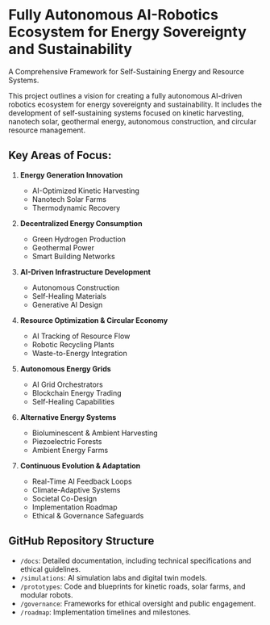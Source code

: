 # Fully Autonomous AI-Robotics Ecosystem for Energy Sovereignty and Sustainability
A Comprehensive Framework for Self-Sustaining Energy and Resource Systems.

This project outlines a vision for creating a fully autonomous AI-driven robotics ecosystem for energy sovereignty and sustainability. It includes the development of self-sustaining systems focused on kinetic harvesting, nanotech solar, geothermal energy, autonomous construction, and circular resource management.

## Key Areas of Focus:

1. **Energy Generation Innovation**
   - AI-Optimized Kinetic Harvesting
   - Nanotech Solar Farms
   - Thermodynamic Recovery

2. **Decentralized Energy Consumption**
   - Green Hydrogen Production
   - Geothermal Power
   - Smart Building Networks

3. **AI-Driven Infrastructure Development**
   - Autonomous Construction
   - Self-Healing Materials
   - Generative AI Design

4. **Resource Optimization & Circular Economy**
   - AI Tracking of Resource Flow
   - Robotic Recycling Plants
   - Waste-to-Energy Integration

5. **Autonomous Energy Grids**
   - AI Grid Orchestrators
   - Blockchain Energy Trading
   - Self-Healing Capabilities

6. **Alternative Energy Systems**
   - Bioluminescent & Ambient Harvesting
   - Piezoelectric Forests
   - Ambient Energy Farms

7. **Continuous Evolution & Adaptation**
   - Real-Time AI Feedback Loops
   - Climate-Adaptive Systems
   - Societal Co-Design
   - Implementation Roadmap
   - Ethical & Governance Safeguards

## GitHub Repository Structure

- `/docs`: Detailed documentation, including technical specifications and ethical guidelines.
- `/simulations`: AI simulation labs and digital twin models.
- `/prototypes`: Code and blueprints for kinetic roads, solar farms, and modular robots.
- `/governance`: Frameworks for ethical oversight and public engagement.
- `/roadmap`: Implementation timelines and milestones.
